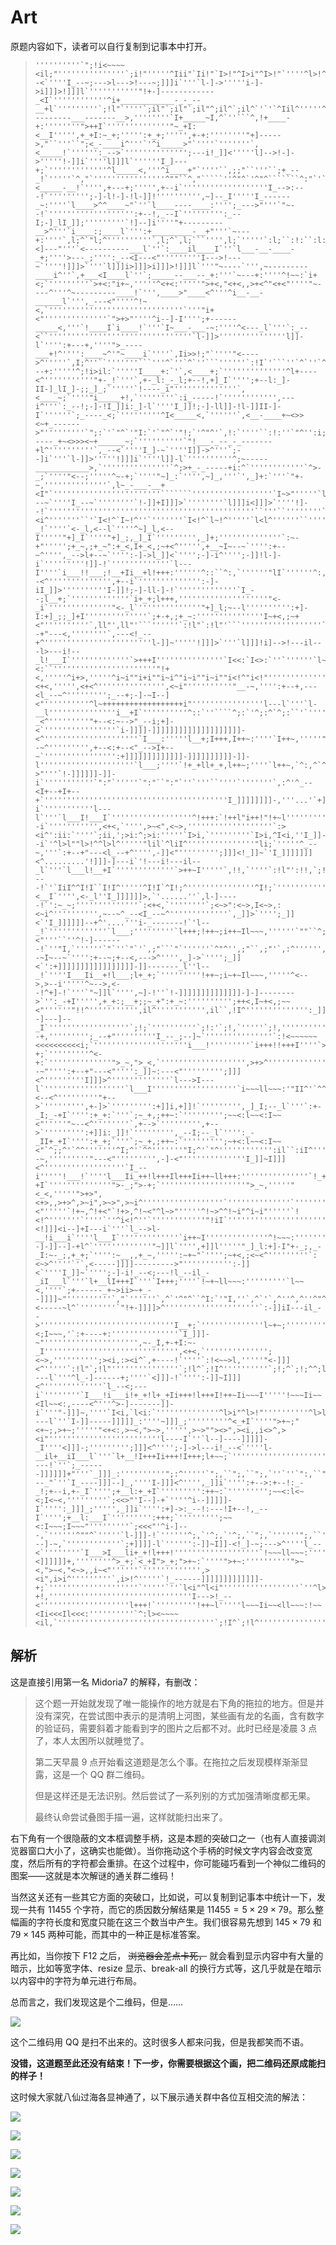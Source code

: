 # Art

原题内容如下，读者可以自行复制到记事本中打开。

> `````````````````````````text
> ''''''''''`";!i<~~~~<il;"'''''''''''''''`;i!"'''''^Iii"`Ii!"`I>!"^I>i"^I>!"`''''^l>!^'''''^l>!""l>!^^l>l^'''''''''''''''^:li<~+++~>iI,`'''''''''''''''''`;>+______________+i:`''''''''''':_--<`''''I_--~;--->l--->!---~;]]]i`'''`l-]->'''''i-]->i]]]>!]]]l`'''''''''''"!+-]------------_<I`''''''''''''^i+____________-_-_--__+l`'''''''''`;!l"`''''`;il"`;il"`;il"^;il^`;il^`'`'`^Iil^'''''^I>I^^Iil`^I>l^'''''''''';~---------___-------__>,''''''''`I+_____~I,^`''```^,!+____-+:''''''''">++I`''''''''''''''"~_+I:<__I''''',+_+I:~_+;''''':+_+;''''',+-+:''''''''"+]----->,"``'''``";<_-____i^'''`'^i_____>"`''''`'''''''`,<_____!`'''''':_-->`'''''''''''''';---i!_]]<'''''l]-->!-]->'''''!-]]i`''''l]]]l`''''''I_]---+;`'''''''''''''^l_____<,'''^i____+"`''''``,;;"``'''``;+_--_!`'''''`^,"`''''''''''''''''^""``^,"`````''^"^`'^"^```````^:"`'```'`^"^`''''''I_]-]-!`'''''`";I:^''''''^>____~"'`l____<`''''"<_____-__!`'''',+---+;''''',+--i`'''''''''''''''''''I_-->:---!`''''''''';-]-l!-]-!l-]]!'''''''''',~]--_I'''''I_------_~:''''`l____>^^____~"`''`l____----____:'''';_--->"'''`"~--!`''''''''''''''''''':+--!,_--I`''''''''':_--I;-]_lI_]];'''''''''`!]--]i''''"+---------__>^'''`i____:;____l`''':+_________-__+"'''`~---+:''''`,l;^`"l;^''''''''''`,l;^`,l;```'''',l;`'''''`:l;``:!:``:l:``:l:`''''"<]---"'''`<----------___l`''`:____il____I`''`l___-__-____-_+;''''>---_;'''':_--<I---<"'''''''''I--->!---~`''''!]]]>`'''`l]]]i>]]]>i]]]>!]]]l`'''"~----`''',~---------____i^''`,+___<I____l`''`;_____--___--_+:'''`~---+:''''^!~~:`i+<;`'''''''''`>+<:"i+~,'''''^<+<:'''''">+<,"<+<,,>+<^"<+<"''''"~----^'''^~---------____!`''',____>"____<^'''^i__-__-______l`''',_---<"''''^!~<,`''''''''''''''''''''''''''''''`'''"i+<"''''''''''''''`">+>"''''^i--]-I'''';+------_____<,'''`!____I`i____!`'''`I~___-___-~:''''^<---_l`'''`:_--<``''''''''''''''''''''''''''''''''`l-]]>'''''''''''''''l]]-l`'''':+---+,''''">_----___+!^'''':____~^'"~____i`''''`,Ii>>!;"`''''"<---->^'''''`,I;^''``'''''''```'''^`''`^`''```''''''`:!I`'```''`^`''`^`'`;!;`'''''`l_---+:'''''^;!i>il:`'''''I____+:`'`,<____+;`''''''''''''''^l+----<^'''''''''''"+-_!`'''`,+-_l:_-_l;+--!,+]_I`'''';+--l:_]-II-]_lI_]-;;_]_;`'''''`!----_i"''''''''''''''`,<____~;`''''"i_____+!,`''''''''`:i_-----!`'''''''''''',---i^'''`:_--!;-]-!I_]]i:_]-l`''''I_]]!;-]-ll]]-!l-]]II-]-I`''''''`;_----_<;`'''''''''^I<_____<,`''''''`,<__-____+~<>><~+_------>"'''''''''`";:`'`"^`'"I:`'`"^`'"!;`'^"^'`,!:`''''``:!:''`"^'':i;``^"^``:!:`'''''''''`l_-----_+~<>>><~+______~;`''''''''''`"!___-_--_-_-------+l^''''''''''`,_--<`''''I_]-~`''''I]]->^'''`;--]i`'''`l-]]>'''''!]]]i`''''l]]-l`''''''''''^;~-----____________>,`'''''''''''''''`^;>+_-_-----+i:^`''''''''''''`^>-_;`''''"<--;'''''^~-+;`''''"~]_:`'''',~]_,'''`',_]+:`'''`"+-~,''''''''''''''`,l~_-___-__+<I"`''''''''''''''''''''''''```````''''''''''''''''''`I~>"'''''`l+>^'''''''`''`l+>^`l+i^''''''''''^!+i^`i+i^'''''`!~!^'''''''''''''''''''````````''''''''''''''''''''''''''''''''''''''''''''''''''''`:---~`''''I_--~`''''''''`!-]]+I]]]>`''''''''`l]]]i<]]]>`''''!]--!`''''''''''''''''''''''''''''''''''''''''''''''``'''``''''''''``''''''''``'''``'`;>!^'```'`;<i^'''''''``'`I<!^`I~!^''`'''''''`I<!^`l~!^'''''`l<l^''''''``''''''''``'''``'''``'''``'''``'''''''^>__i"i__l'''''^<-_!`''''`<-_l,<--l`''''^~]_l,<--I'''''"+]_I`''''"+]_;,_]_I`''''''''',_]+;''''''''''''''`:~-+"''''';+_~,;+_~":+_<,I+_<,;~+<^''''',+__~I~--~`'''':+--~^'''',_-->l+--~`'''':-]->l_]]<`'''';-]-i^'''';-]]!l-]-i`'''''''''!]]-!`'''''''''''''`l---I''''`i___!!___;!__+Ii__+l!+++:''''''^::``^:,`''''''"lI`''''''^:,`'^:,``^""`'^:,`'^;,`''''''"!;`'^""`'^:"`'^;,`'^,^'`^"^`':!:`'''''''''''''''`:l,'`^"^''";"'`":^''":^'`:l"'`:I"`'''''''''''''''''''',+--<^'''''''''''''',+--i`'''''''''''''':-]-iI_]]>''''''''''I-]]!;-]-ll-]-!`'''''''''''''`I_--;l__+;`'''''''''''''`i+_+;l+++,''''''''''''''''''''"<-_i`''''''''''''''"<-_l`''''''''''''''"+]_l;~--l'''''''''':+]-I:+]_;;_]+I''''''''''''''`;+-+,;+_~:'''''''''''''''I~+<,;~+<"''''''''''`,ll"',ll"'```''''''`:!l"`:!l"'```''''''''''''''''''``'`;il^'''''`I!I^''``'`IiI^`I>I^^I!I``I!;^`I!I^^I!;``I!;`'''''''''''''''^I!:`'``'''''''''''`:+--+"---<,''''''''`,---<!_--+^''''''''''''''''''''''''l-]]~'''''!]]]>`'''`l]]]!i]-->!---il---l>---i!--_l!___I`'''''''''''''`>+++I'''''''''''''''`I<<:`I<>:`''`''''''`l~>:^l~<:``'''''''''''''''''''''''"!+<,'''''^i+>,'''''^i~i""i+i""i~i^"i~i""i~i""i<!^"i<!"''''''''''''''',i<l^'''''`!+~I`''''^!++I'!++I^i++l`'''''''''^i++I^i++;`>_~I`'''''''''''''''''''''''''''`'''''''''''''''''''''"<+<,''''',<+<^''''''''''''''',<~i"''''''''''"__-~,'''':+--+,---<l_--~^''''''''';_--+;-]-~I--]<"''''''''''^l~++++++++++++++++++i"''''''''''''''''l---l`'''`l-__l'''''''''''''''i__+I`''''''''''^::`''````^;:`'^;:^`^;:``'`'''''''`";:`'";:``^I:`''''''''';_]]]]]]]]]]]]]]]]]]]]]]]-!`'''''''''''''`";,`'''''`,;"''''''''''''''''`,;"`'''''''''''''''"~-_<^'''''''''"+--<:~-->"_--i;+]-<`''''''''''''''''`i-]]]]-]]]]]]]]]]]]]]]]]]]]-<^'''''''''''''''''''''`I___:'''''l__+;I+++,I++~:''''`I++~,'''''"~--~^''''''''',+--<:+--<"_-->I+--~`'''''''''''''''':+]]]]]]]]]]]]]-]]]]]]]]]]-]]-l'''''''''''''''''''''`l___;''''`!+_+ll+_+,l++~;''''`l++~,`^:,^`^::^'^:,`'''''''``'''``'''``'''``''''''''''''''''''I_]]]]]]]]]->"'''`!-]]]]]]-]]-i`'''''''''''`":"`'''''`":"``":"`''`'''``''''`'''''''`,:^'^_--<I+--+I+--+`'''''''''''''''''''''''''''''''''''''''''I_]]]]]]]]-,'''...'`+]]]]]-]]-i`'''''''''''l---l`'''`l___I!___I`''''''''''''''''''^!+++:`!++l"i++!"!+~l''''''''''''''''''''''''''''''''''''''''''I_]]]]]]]]i''.....'':]]]]]]]--i`''''''''''',<+<,`'''',>~<",<~>,'''''''''''''''''''`:><i^':ii:`''''`;ii,';>i:^;>i:'''''`I>i,`'''''''''`I>i,^I<i,''I_]]-]]]]];'......''"-]]]-]]--i`'^l>l""l>!^^l>l^'''''"lil`^liI^'''''''''''''''"li;`'''''^_--~,'''`:+--+"---<l_--+^'''',-]]<"''''''''';]]]<!_]]~`'I_]]]]]]]<^.........'!]]]-]---i`'!---i!---il--_l`'''`l___l!__+I`'''''''''''''`>++~I'''''`,!!,`''''`:!l"':!!,`;!!,'''''';!l"`'''''''''`;il"`;il"''I_]]]]]]_:'.......'..^~]]]----!`'`IiI^^I!I``I!I^'''''^I!I`^I!;^'''''''''''''''^I!;`'''''''''''''''"i__!`>_+!,>__!`''''''''''''''"<__I`'''',<-_l''I_]]]]]]>,`'......''`,l-]-----!`':~_~;''''''''''''''`:<+<,`''''''''`;<~>":<~>,I<~>,:<~i^'''''''''',~--~^_--<I_--~^'''''''''''''`,_]]>`'''';_]]<`'I_]]]]]]--+^'....'''i-_-------!`'l--_!`'''''''''''''`l___;'''''''''`l+++;!++~;i++~Il~~~,''''''`""``^;:`'^,"``^I;`'`"^`'`"^''''''`"I:`''''''"I:`''I_]]]]]]]]<"'''``''^!-]-------!`''"I,`''''''`"`''`"`'`,;"```"`''''''`^"^'',;"``,;"'`,:^'''''',+--~I~--~`'''':+--~;+--<,--->^'''',_]->`'''';_]]<`':+]]]]]]]]]]]]]]]]]-]]-------_l''l--_!`''''I___Ii__+!l___;l+_+;`'''''''''!++~;i~+~Il~~~,'''''^<-->,>--i'''''^~-->,<--!^+]-!`'''`"~]]l`'''',~]-!''`!-]]]]]]]]]]]]]]-]-]-------->`'':_-+I''''',+_+:;__+;;~_+":+_~:'''''''''';++<,I~+<,;~~<"''''''"!!^''''''''''',il^''''''''''',il``,!I^'''''''''''''':_]]]]]]]]]]]]-]--]---]--_I`''''''''''''''''''`;!;`''''''''''`;!:'`;!,`'''''`;!,''''''''''':+--+,''''''''';_--+"'''''''''I_--_;--]~`'''''''''''''''`:!<~~~~~~<<<<<<<<<<i;`'''''''''''''''''''''i___!'''''''''`i+++!!+++I''''`>+~~I''''''''''`l++I''''''''''`!+~;''''''''''`!++:^!+~,`'''''''''''''''''''''''''''''''''''''''''''''''''''''''''''^>~i"''''''''''"i~i^,i<!`''''',i<!`'''''`l++I`'''`^l++I`!_+I`''''^!_+;`i_+;`'''`'''''^>-+;`'''''''''^<-+:`''''''''''''''">_~,">_<,`''''''''''''''''''',>+>^'''''''''''''''''''',>~!^,i<!^^_--~"'''':+--+"---<"'''':_]]~:---<"''''''''';]]]<^'''''''''I]]]>^'''''''''''''`l--->I---l`''''''''''''''''''`l___I'''''''''''''''''''`i~~~ll~~~:'"II^'`^^`'"II^`"lI"``^^''"II^'"lI^'`^^''''''',l;^'`"^''`^^'`,l;^''''''`^``'`^^'`:I:``:!;`'`^`'''''''`^`''''''`;!:''`^`''''''''''''`^`'`;l,``:l,''''''"<--<^'''''''''"+-->`''''''''',+-]>`''''''''':+]]i,+]]!`''''''''',_]_I;--_l`'''`:+-_I;_-+I`'''':+_+:`'''`;~_+,;++~:`''''''''';~~<:l~~<:I~~<"'''''"~--<^''''''''`,+-->`''''''''',+-->`''''''''':+]]i:_]]!`''''''''',_--I;--_l`'''':_-_II+_+I`'''':+_+;`'''`;~_+,;++~:`''''''''';~+<:l~~<:I~~<"`^;;^'`^^'''''''^I;^'`^^'''''''"I;^'`"^'''''''''''':il``:iI^'''''''''''`^^`'`"^'`,I:`'`^^``:i;`'''''`:!:``:I,``:l:'`:l:``:I,``,;"''`^`''^^`''`^`'^_--~,'''''''''"---<"''''''''',-]-<"''''''''''''''I_]]~I]]]<^''''''''''''''''''`I_--i'''''!___!`''''l___Ii_++!l+++Il+++Ii++~ll+++:'''''''''''''''`!_+l`'''''''''`!__I`'''''''''`i-+I`''''''''''''''">-_;">-+;`'''''''''''''''''''">_~,'''''"<_<,'''''">+>",<+>,,>+>^,>~i",>~>",>~i^''''''''''''''''''`''''''''''''''`'''''''''''''`'''''''`l+<"'''''`!+~,^!+<"`!+>,^!~<"^l~>"'''''^!~>^^!~i"^i~i"'''''`!<!^'''''''`''''`''^i<!^''`''''''''''''"!iI`'''''''''''''''''''''''''''''''''''''''':-]]~`''''l-]]+I]]]<!]]]<i--]+I---i`'''`l_-->l-__!i___i`''''l___I`'''''''''''''`i++~I''''''''''''''^!~~~:''''''''''''''`''``'''''''''''''''''''''`:il^'''''`:>l``:il^`:>l^`;il``:iI`'''`'`:iI'`:i;``;>;`'''''`:!;`'''''''''''''''`Ii:''''''''''''''''`;l,''''''''''`"!+--]-]]--]-+l^`'''''''''''''"~]]l`'''',+]]l'''''"_]_l:+]-I"+-_;,_-_I:~-_;,+_+;`'''':~__,,+_~,''''':~+~"`'''';~+<,;<~<^'''''''''`:<~>^''''`'`,<-----]]]]--------->"''''''''''':-]]<`''''I_]]~`'''';-]-i!_--<;---!l_--il_-_iI___l`'''`l+__lI+++I`'''`I+++;''''`!~+~ll~~~:'''''''''`l~~<,''''`;+------_+~>ii>~+_--]]]]~"''''''''''`,"`''''''`,^`'^"^``^I:`'"I,''`,^`'`,^''^,^''^"^`''''''^,`'`";"`''''''^"`'''''''";"'`^"`''''''`^^`'`":^`''',<-----~l^`''''''''`"!+-]]]]>^'''''''''''''''''''''`:-]]iI---il_-->''''''''''''''''''''''''''''''I__+;`''''''''''''''l~+~;'''''''''`!~~<;I~~~,'`:+----+:'''''''''''''''`I_]]]-~"''''''''''''''''''''',~-_I,+-+I:~-_I'''''''''''''''''''''''''''''',<+<,`'''''''''''''';<~>,'''''''''';><i,:><i^`,+----!`''''`:!<~~>l,'''''"<-]]]<^'''''`:!l"`;!l"'''''''''''''''`;!l^`;!I^''''''''''`;!;^`;!;^^;l;``;l;`^;l;`^;l;``;l:`^;l:`'''''`;I:`^;I:`^;I:``<----l`'''^l_-]------+;''''`<]]]-!`'''':-]]~I]]]<^'''''''''''''`l_--<;---i`''''''''`I___!i___i!+_+!l+_+Ii+++!l+++I!++~Ii~~~I'''''!~~~Ii~~<Il~~<:,----<^'''^>-]-------]]-i`'''"-]]]~,''''`I<i,`l<i:`''''''''''''''^l>i"^l>!"''''''''''^l>l"^l>l""l>l^^lil^^l>l^^IiI`^liI^"liI^'''''^l!;^"l!;^"I!;`l----l`''`I-]]-----]]]]]_:''''~]]]_;'''''''''^<_+I`''''">+~;"<+~;,>+~;'''''"<+<:,>~<,">~>,''''',>~>""><>",><i,,i<>^,><i"'''''''''''''''''''''''''l----I`''`l--]----]]]]]-_I''''<]]]-;''''''''';]]]<^'''';-]->l---i!_--<`''''l-__il+__iI___l`'''`l+__!I+++Ii+++!I+++;l+~~;`'''''''''''''''''''''''';----!`''`;_------]]]]]]+"'''`_]]]_:''''''''''";:^'''''`";,``";,``";,`''`''`":,``":,``":,`'''''`":"``":"``":"``","'`":"`'''''''''''''''''''''''''^_---_"`''`I_----]]]--]_,''''I-]]]<^'''',_]]i`'''':+-->:+--!:_-_!;+--i,+-_I`'''';+__l:+_+I`''''''''':++~:`''''''''';~~<:l<~<;I<~<,'''''''''`;<<>"'I--]-+`''''^i--]]]]]-I`'''':_]]]_;''''',_]]i`'''':+]->:_--!:---!I+--!,_--I`'''';+__l:___I`''''''''':+++;`''''''''';~~<:I~~~;I~~~"'''''''''`;<<<"'^i-]---,`''''''^""^`'''''`l-]]]-!`''''''^;,`'^;,`'^;,``";,`''''''";,``'''''''''`";"``":"`'";"``":^'''''''''''''''''''''`":^``":^'''''''''''`":^`''^i---]-~,`''''''''''''`;+]]]]-l`'''''':-]]~I]]-<!_]-~;--->^''''l_--<`''''''''`I___>I___li+_+!l+++!'''''''''''''''''''`!~~~ll~~~:'''''''''`l<<<:'''`I+]]]]]_i,^`````^";<]]]]]]+,''''''''^>_+;`<_+I">_+;">+~:`''''">+~:''''''''''">~<,">~<,"<~>,,i~<"''''''`''''''''''''',><i",i>i^'''''''''`,i>!^'''''`!_------]]]]]]]]]]]]]-+;`''''''''''''''''''''`'''''`''`l<i"^l<i"'''''''''''''''''`''^l>l^''''''''''^l>I^'''''^liI^^liI^^IiI`^l!;^"li;`"I!;`'''''''',i+-]]]]]]]]]]]]-+!,''''''''''''''''''''''''''''''''I--->!_--<''''''''''''''''''''l+++!`'''''''''!++~l'''''l~~~Ii~~<ll~~~:!~~<Ii<<<Il<<<:''''''''''`^:l><~~~~<il,`'''''''''''''''''''''''''''''''''''`;!I^`;!l^''''''''''''''''''''`;!;^''''''''''`Il;`'''''`;l:`^;l:`^;I:``;l:`^;I:`^;I,`
> `````````````````````````

## 解析

这是直接引用第一名 Midoria7 的解释，有删改：

> 这个题一开始就发现了唯一能操作的地方就是右下角的拖拉的地方。但是并没有深究，在尝试图中表示的是清明上河图，某些画有龙的名画，含有数字的验证码，需要斜着才能看到字的图片之后都不对。此时已经是凌晨 3 点了，本人太困所以就睡觉了。
>
> 第二天早晨 9 点开始看这道题是怎么个事。在拖拉之后发现模样渐渐显露，这是一个 QQ 群二维码。
>
> 但是这样还是无法识别。然后尝试了一系列别的方式加强清晰度都无果。
>
> 最终认命尝试叠图手描一遍，这样就能扫出来了。

右下角有一个很隐蔽的文本框调整手柄，这是本题的突破口之一（也有人直接调浏览器窗口大小了，这确实也能做）。当你拖动这个手柄的时候文字内容会改变宽度，然后所有的字符都会重排。在这个过程中，你可能碰巧看到一个神似二维码的图案——这就是本次解谜的通关群二维码！

当然这关还有一些其它方面的突破口，比如说，可以复制到记事本中统计一下，发现一共有 11455 个字符，而它的质因数分解结果是 $11455=5\times29\times79$。那么整幅画的字符长度和宽度只能在这三个数当中产生。我们很容易先想到 $145\times79$ 和 $79\times145$ 两种可能，而其中的一种正是标准答案。

再比如，当你按下 F12 之后， ~~浏览器会差点卡死，~~ 就会看到显示内容中有大量的暗示，比如等宽字体、resize 显示、break-all 的换行方式等，这几乎就是在暗示以内容中的字符为单元进行布局。

总而言之，我们发现这是个二维码，但是……

![](art-1.jpg)

这个二维码用 QQ 是扫不出来的。这时很多人都来问我，但是我都笑而不语。

**没错，这道题至此还没有结束！下一步，你需要根据这个画，把二维码还原成能扫的样子！**

这时候大家就八仙过海各显神通了，以下展示通关群中各位互相交流的解法：

![](art-2.png)

![](art-3.png)

![](art-4.png)

![](art-5.png)

![](art-6.png)

![](art-7.png)

![](art-8.png)
